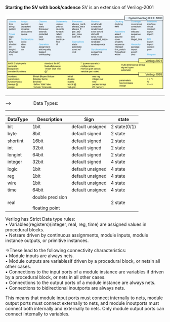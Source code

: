 **Starting the SV with book/cadence**
SV is an extension of Verilog-2001

![](assets/20250204_170844_image.png)

---

==>&emsp;&emsp;&emsp;&emsp;&emsp;Data Types:

---


| DataType | Description                                 | Sign             | state        |
| :--------- | --------------------------------------------- | ------------------ | -------------- |
| bit      | 1bit                                        | default unsigned | 2 state(0/1) |
| byte     | 8bit                                        | default signed   | 2 state      |
| shortint | 16bit                                       | default signed   | 2 state      |
| int      | 32bit                                       | default signed   | 2 state      |
| longint  | 64bit                                       | default signed   | 2 state      |
| integer  | 32bit                                       | default signed   | 4 state      |
| logic    | 1bit                                        | default unsigned | 4 state      |
| reg      | 1bit                                        | default unsigned | 4 state      |
| wire     | 1bit                                        | default unsigned | 4 state      |
| time     | 64bit                                       | default unsigned | 4 state      |
| real     | double precision<br /><br /> floating point |                  | 2 state      |

Verilog has Strict Data type rules:<br>
▪ Variables(registers)(integer, real, reg, time) are assigned values in procedural blocks.<br>
▪ Netsare driven by continuous assignments, module inputs, module instance outputs, or primitive instances.<br>

=>These lead to the following connectivity characteristics:<br>
▪ Module inputs are always nets.<br>
▪ Module outputs are variablesif driven by a procedural block, or netsin all other cases.<br>
▪ Connections to the input ports of a module instance are variables if driven by a procedural block, or nets in all other cases.<br>
▪ Connections to the output ports of a module instance are always nets.<br>
▪ Connections to bidirectional inoutports are always nets.<br>

This means that module input ports must connect internally to nets, module output ports must connect
externally to nets, and module inoutports must connect both internally and externally to nets. Only
module output ports can connect internally to variables.<br>
